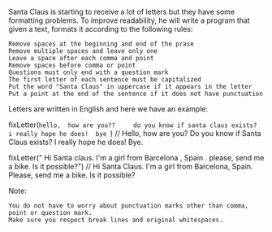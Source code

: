 Santa Claus is starting to receive a lot of letters but they have some formatting problems. To improve readability, he will write a program that given a text, formats it according to the following rules:

    Remove spaces at the beginning and end of the prase
    Remove multiple spaces and leave only one
    Leave a space after each comma and point
    Remove spaces before comma or point
    Questions must only end with a question mark
    The first letter of each sentence must be capitalized
    Put the word "Santa Claus" in uppercase if it appears in the letter
    Put a point at the end of the sentence if it does not have punctuation

Letters are written in English and here we have an example:

fixLetter(` hello,  how are you??     do you know if santa claus exists?  i really hope he does!  bye  `)
// Hello, how are you? Do you know if Santa Claus exists? I really hope he does! Bye.

fixLetter("  Hi Santa claus. I'm a girl from Barcelona , Spain . please, send me a bike.  Is it possible?")
// Hi Santa Claus. I'm a girl from Barcelona, Spain. Please, send me a bike. Is it possible?

Note:

    You do not have to worry about punctuation marks other than comma, point or question mark.
    Make sure you respect break lines and original whitespaces.
